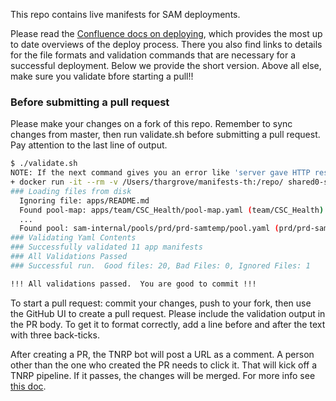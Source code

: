 This repo contains live manifests for SAM deployments.  

Please read the [Confluence docs on deploying](https://confluence.internal.salesforce.com/display/SAM/Onboarding+To+SAM), which provides the most up to date overviews of the deploy process. There you also find links to details for the file formats and validation commands that are necessary for a successful deployment. Below we provide the short version. Above all else, make sure you validate bfore starting a pull!!

### Before submitting a pull request

Please make your changes on a fork of this repo.  Remember to sync changes from master, then run validate.sh before submitting a pull request.  Pay attention to the last line of output.

```sh
$ ./validate.sh 
NOTE: If the next command gives you an error like 'server gave HTTP response to HTTPS client.' then you most likely are missing the insecure registry setting in docker.  See https://confluence.internal.salesforce.com/x/NRDa (Set up Docker)
+ docker run -it --rm -v /Users/thargrove/manifests-th:/repo/ shared0-samcontrol1-1-prd.eng.sfdc.net:5000/sam-tools:thargrove-20160915_105447-fb609d7 /sam/sam-manifest-builder --root=/repo/ -validateonly
### Loading files from disk
  Ignoring file: apps/README.md
  Found pool-map: apps/team/CSC_Health/pool-map.yaml (team/CSC_Health)
  ...
  Found pool: sam-internal/pools/prd/prd-samtemp/pool.yaml (prd/prd-samtemp)
### Validating Yaml Contents
### Successfully validated 11 app manifests
### All Validations Passed
### Successful run.  Good files: 20, Bad Files: 0, Ignored Files: 1

!!! All validations passed.  You are good to commit !!!
```

To start a pull request: commit your changes, push to your fork, then use the GitHub UI to create a pull request. Please include the validation output in the PR body. To get it to format correctly, add a line before and after the text with three back-ticks.

After creating a PR, the TNRP bot will post a URL as a comment. A person other than the one who created the PR needs to click it. That will kick off a TNRP pipeline. If it passes, the changes will be merged. For more info see [this doc](https://confluence.internal.salesforce.com/x/uafy).
